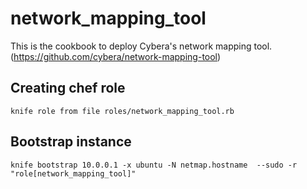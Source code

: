 network_mapping_tool
====================

This is the cookbook to deploy Cybera's network mapping tool. (https://github.com/cybera/network-mapping-tool)

## Creating chef role
`knife role from file roles/network_mapping_tool.rb`

## Bootstrap instance

```knife bootstrap 10.0.0.1 -x ubuntu -N netmap.hostname  --sudo -r "role[network_mapping_tool]"```

